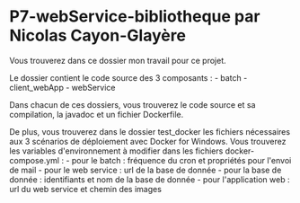 # P7-webService-bibliotheque par Nicolas Cayon-Glayère

Vous trouverez dans ce dossier mon travail pour ce projet.

Le dossier contient le code source des 3 composants : 
	- batch
	- client_webApp
	- webService

Dans chacun de ces dossiers, vous trouverez le code source et sa compilation, la javadoc et un fichier Dockerfile.

De plus, vous trouverez dans le dossier test_docker les fichiers nécessaires aux 3 scénarios de déploiement avec Docker for Windows.
Vous trouverez les variables d'environnement à modifier dans les fichiers docker-compose.yml : 
	- pour le batch : fréquence du cron et propriétés pour l'envoi de mail
	- pour le web service : url de la base de donnée
	- pour la base de donnée : identifiants et nom de la base de donnée
	- pour l'application web : url du web service et chemin des images

